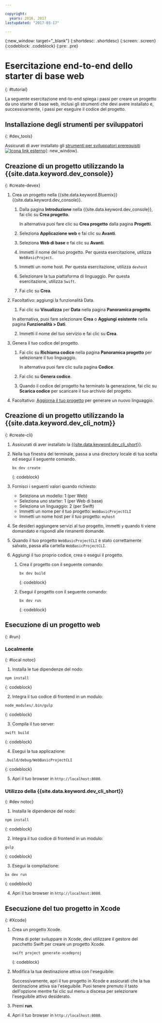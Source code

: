 ```yaml
---

copyright:
  years: 2016, 2017
lastupdated: "2017-03-17"

---
```

{:new_window: target="_blank"}
{:shortdesc: .shortdesc}
{:screen: .screen}
{:codeblock: .codeblock}
{:pre: .pre}

# Esercitazione end-to-end dello starter di base web 
{: #tutorial}

La seguente esercitazione end-to-end spiega i passi per creare un progetto da uno starter di base web, inclusi gli strumenti che devi avere installato e, successivamente, i passi per eseguire il codice del progetto. 

## Installazione degli strumenti per sviluppatori
{: #dev_tools}

Assicurati di aver installato gli [strumenti per sviluppatori prerequisiti ![Icona link esterno](../icons/launch-glyph.svg "Icona link esterno")](get_code.html#prereq-dev-tools){: new_window}.


## Creazione di un progetto utilizzando la {{site.data.keyword.dev_console}}
{: #create-devex}

1. Crea un progetto nella {{site.data.keyword.Bluemix}} {{site.data.keyword.dev_console}}.

	1. Dalla pagina **Introduzione** nella {{site.data.keyword.dev_console}}, fai clic su **Crea progetto**.

		In alternativa puoi fare clic su **Crea progetto** dalla pagina **Progetti**.

	2. Seleziona **Applicazione web** e fai clic su **Avanti**. 

	3. Seleziona **Web di base** e fai clic su **Avanti**.

	4. Immetti il nome del tuo progetto. Per questa esercitazione, utilizza `WebBasicProject`.   

	5. Immetti un nome host. Per questa esercitazione, utilizza `devhost` 

	6. Selezionare la tua piattaforma di linguaggio. Per questa esercitazione, utilizza `Swift`.
   
	7. Fai clic su **Crea**.

2. Facoltativo: aggiungi la funzionalità Data.

	1. Fai clic su **Visualizza** per **Data** nella pagina **Panoramica progetto**.

      In alternativa, puoi fare selezionare **Crea** o **Aggiungi esistente** nella pagina **Funzionalità > Dati**.

   2. Immetti il nome del tuo servizio e fai clic su **Crea**.


3. Genera il tuo codice del progetto.

	1. Fai clic su **Richiama codice** nella pagina **Panoramica progetto** per selezionare il tuo linguaggio.
   
		In alternativa puoi fare clic sulla pagina **Codice**.
      
	2. Fai clic su **Genera codice**.
   
	3. Quando il codice del progetto ha terminato la generazione, fai clic su **Scarica codice** per scaricare il tuo archivio del progetto.

4. Facoltativo: [Aggiorna il tuo progetto](project_overview_page.html#update_language) per generare un nuovo linguaggio.


## Creazione di un progetto utilizzando la {{site.data.keyword.dev_cli_notm}}
{: #create-cli}

1. Assicurati di aver installato la [{{site.data.keyword.dev_cli_short}}](dev_cli.html).

2. Nella tua finestra del terminale, passa a una directory locale di tua scelta ed esegui il seguente comando.
  
	```
	bx dev create
	```
	{: codeblock}


3. Fornisci i seguenti valori quando richiesto:

	* Seleziona un modello: 1 (per Web)
	* Seleziona uno starter: 1 (per Web di base)
	* Seleziona un linguaggio: 2 (per Swift)
	* Immetti un nome per il tuo progetto: `WebBasicProjectCLI`
	* Immetti un nome host per il tuo progetto: `myhost`

4. Se desideri aggiungere servizi al tuo progetto, immetti `y` quando ti viene domandato e rispondi alle rimanenti domande.

5. Quando il tuo progetto `WebBasicProjectCLI` è stato correttamente salvato, passa alla cartella `WebBasicProjectCLI`. 

6. Aggiungi il tuo proprio codice, crea o esegui il progetto.
 
	1. Crea il progetto con il seguente comando: 
   
		```
 		bx dev build
 		```     
		{: codeblock}

	2. Esegui il progetto con il seguente comando: 
 
		```
		bx dev run
		```
		{: codeblock}


## Esecuzione di un progetto web
{: #run}

### Localmente
{: #local notoc}

1. Installa le tue dipendenze del nodo:

  ```
  npm install
  ```
  {: codeblock}

2. Integra il tuo codice di frontend in un modulo:

  ```
  node_modules/.bin/gulp
  ```
  {: codeblock}

3. Compila il tuo server:

  ```
  swift build
  ```
  {: codeblock}

4. Esegui la tua applicazione: 

  ```
  .build/debug/WebBasicProjectCLI
  ```
  {: codeblock}

5. Apri il tuo browser in `http://localhost:8080`.


### Utilizzo della {{site.data.keyword.dev_cli_short}}
{: #dev notoc}

1. Installa le dipendenze del nodo:

  ```
  npm install
  ```
  {: codeblock}

2. Integra il tuo codice di frontend in un modulo:

  ```
  gulp
  ```
  {: codeblock}

3. Esegui la compilazione:

  ```
  bx dev run
  ```
  {: codeblock}

4. Apri il tuo browser in `http://localhost:8080`.


## Esecuzione del tuo progetto in Xcode
{: #Xcode}

1. Crea un progetto Xcode. 

	Prima di poter sviluppare in Xcode, devi utilizzare il gestore del pacchetto Swift per creare un progetto Xcode.
	
	```
	swift project generate-xcodeproj
	```
	{: codeblock}

2. Modifica la tua destinazione attiva con l'eseguibile:

	Successivamente, apri il tuo progetto in Xcode e assicurati che la tua destinazione attiva sia l'eseguibile. Puoi tenere premuto il tasto dell'opzione mentre fai clic sul menu a discesa per selezionare l'eseguibile attivo desiderato.

3. Premi **run**.

4. Apri il tuo browser in `http://localhost:8080`.

